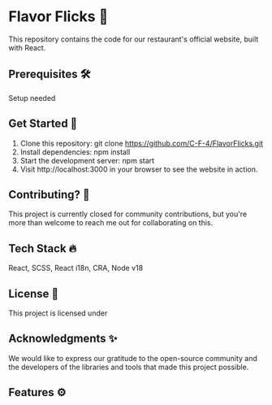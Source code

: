 # Flavor Flicks 🍴
This repository contains the code for our restaurant's official website, built with React.

## Prerequisites 🛠️
Setup needed <TBA>

## Get Started 🚀
1. Clone this repository: git clone https://github.com/C-F-4/FlavorFlicks.git
2. Install dependencies: npm install
3. Start the development server: npm start
4. Visit http://localhost:3000 in your browser to see the website in action.

## Contributing? 📝
This project is currently closed for community contributions, but you're more than welcome to reach me out for collaborating on this.

## Tech Stack 🔥
React, SCSS, React i18n, CRA, Node v18 <Reformat>

## License 📜
This project is licensed under <TBP>
    
## Acknowledgments ✨
We would like to express our gratitude to the open-source community and the developers of the libraries and tools that made this project possible.

## Features ⚙️
<TBA>
